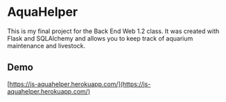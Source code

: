 # AquaHelper
This is my final project for the Back End Web 1.2 class. It was created with Flask and SQLAlchemy and allows you to keep track of aquarium maintenance and livestock.

## Demo
[https://js-aquahelper.herokuapp.com/](https://js-aquahelper.herokuapp.com/)

